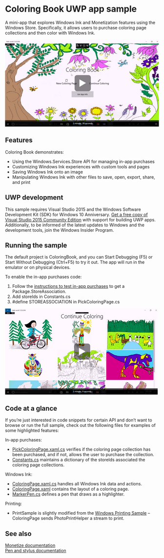 ﻿<!---
  category: CustomUserInteractions Inking Printing TrialsAdsAndInAppPurchases FilesFoldersAndLibraries
-->

# Coloring Book UWP app sample

A mini-app that explores Windows Ink and Monetization features using the Windows Store.
Specifically, it allows users to purchase coloring page collections and
then color with Windows Ink.

[![Using Ink in your UWP app video](Screenshots/Using_Ink_In_Your_UWP_App_Video.PNG)](https://channel9.msdn.com/Blogs/One-Dev-Minute/Using-Ink-in-Your-UWP-App "Channel 9 One Dev Minute video - Click to Watch")

## Features

Coloring Book demonstrates:

* Using the Windows.Services.Store API for managing in-app purchases
* Customizing Windows Ink experiences with custom tools and pages
* Saving Windows Ink onto an image
* Manipulating Windows Ink with other files to save, open, export, share, and print

## UWP development

This sample requires Visual Studio 2015 and the Windows Software
Development Kit (SDK) for Windows 10 Anniversary. [Get a free copy of
Visual Studio 2015 Community Edition](https://www.visualstudio.com/)
with support for building UWP apps. Additionally, to be informed of the
latest updates to Windows and the development tools, join the Windows
Insider Program.

## Running the sample

The default project is ColoringBook, and you can Start Debugging (F5) or
Start Without Debugging (Ctrl+F5) to try it out. The app will run in the
emulator or on physical devices.

To enable the in-app purchases code:

1.  Follow the [instructions to test in-app
    purchases](https://msdn.microsoft.com/windows/uwp/monetize/in-app-purchases-and-trials#testing-apps-that-use-the-windows-services-store-namespace)
    to get a Package.StoreAssociation.
2.  Add storeIds in Constants.cs
3.  \#define STOREASSOCIATION in PickColoringPage.cs

[![Adding in-app purchases to your UWP app video](Screenshots/Adding_In_App_Purchases_To_Your_UWP_App_Video.PNG)](https://channel9.msdn.com/Blogs/One-Dev-Minute/Adding-In-App-Purchases-to-Your-UWP-App "Channel 9 One Dev Minute video - Click to Watch")

## Code at a glance

If you’re just interested in code snippets for certain API and don’t
want to browse or run the full sample, check out the following files for
examples of some highlighted features:

In-app purchases:

* [PickColoringPage.xaml.cs](ColoringBook/PickColoringPage.xaml.cs#L25) verifies if the coloring page collection
    has been purchased, and if not, allows the user to purchase
    the collection.
* [Constants.cs](ColoringBook/Constants.cs#L25) maintains a dictionary of the storeIds associated the
    coloring page collections.

Windows Ink:

* [ColoringPage.xaml.cs](ColoringBook/ColoringPage.xaml.cs#L25) handles all Windows Ink data and actions.
* [ColoringPage.xaml](ColoringBook/ColoringPage.xaml#L25) contains the layout of a coloring page.
* [MarkerPen.cs](ColoringBook/MarkerPen.cs#L25) defines a pen that draws as a highlighter.

Printing:

* PrintSample is slightly modified from the [Windows Printing
    Sample](https://github.com/Microsoft/Windows-universal-samples/tree/master/Samples/Printing/cs)
    – ColoringPage sends PhotoPrintHelper a stream to print.

## See also

[Monetize documentation](https://developer.microsoft.com/store/monetize)  
[Pen and stylus documentation](https://msdn.microsoft.com/windows/uwp/input-and-devices/pen-and-stylus-interactions)  
